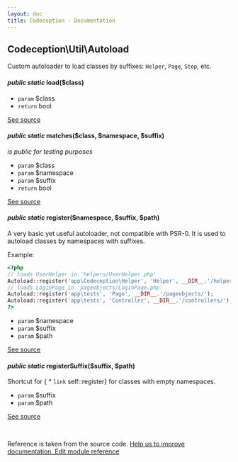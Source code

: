 ```yaml
---
layout: doc
title: Codeception - Documentation
---
```



## Codeception\Util\Autoload



Custom autoloader to load classes by suffixes: `Helper`, `Page`, `Step`, etc.



#### *public static* load($class) 

 * `param` $class
 * `return`  bool

[See source](https://github.com/Codeception/Codeception/blob/2.0/src/Codeception/Util/Autoload.php#L58)

#### *public static* matches($class, $namespace, $suffix) 

*is public for testing purposes*

 * `param` $class
 * `param` $namespace
 * `param` $suffix
 * `return`  bool

[See source](https://github.com/Codeception/Codeception/blob/2.0/src/Codeception/Util/Autoload.php#L86)


#### *public static* register($namespace, $suffix, $path) 

A very basic yet useful autoloader, not compatible with PSR-0.
It is used to autoload classes by namespaces with suffixes.

Example:

``` php
<?php
// loads UserHelper in 'helpers/UserHelper.php'
Autoload::register('app\Codeception\Helper', 'Helper', __DIR__.'/helpers/');
// loads LoginPage in 'pageobjects/LoginPage.php'
Autoload::register('app\tests', 'Page', __DIR__.'/pageobjects/');
Autoload::register('app\tests', 'Controller', __DIR__.'/controllers/');
?>
```

 * `param` $namespace
 * `param` $suffix
 * `param` $path

[See source](https://github.com/Codeception/Codeception/blob/2.0/src/Codeception/Util/Autoload.php#L34)

#### *public static* registerSuffix($suffix, $path) 

Shortcut for { * `link`  self::register} for classes with empty namespaces.

 * `param` $suffix
 * `param` $path

[See source](https://github.com/Codeception/Codeception/blob/2.0/src/Codeception/Util/Autoload.php#L49)
<p>&nbsp;</p><div class="alert alert-warning">Reference is taken from the source code. <a href="https://github.com/Codeception/Codeception/blob/2.0/src/Codeception/Util/Autoload.php">Help us to improve documentation. Edit module reference</a>
